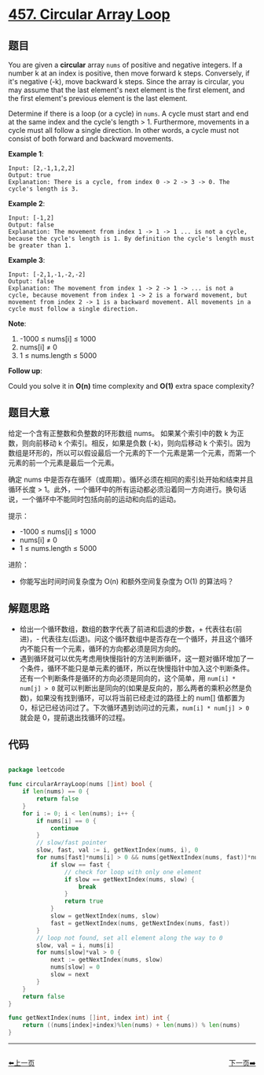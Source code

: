 # [457. Circular Array Loop](https://leetcode.com/problems/circular-array-loop/)


## 题目

You are given a **circular** array `nums` of positive and negative integers. If a number k at an index is positive, then move forward k steps. Conversely, if it's negative (-k), move backward k steps. Since the array is circular, you may assume that the last element's next element is the first element, and the first element's previous element is the last element.

Determine if there is a loop (or a cycle) in `nums`. A cycle must start and end at the same index and the cycle's length > 1. Furthermore, movements in a cycle must all follow a single direction. In other words, a cycle must not consist of both forward and backward movements.

**Example 1**:

    Input: [2,-1,1,2,2]
    Output: true
    Explanation: There is a cycle, from index 0 -> 2 -> 3 -> 0. The cycle's length is 3.

**Example 2**:

    Input: [-1,2]
    Output: false
    Explanation: The movement from index 1 -> 1 -> 1 ... is not a cycle, because the cycle's length is 1. By definition the cycle's length must be greater than 1.

**Example 3**:

    Input: [-2,1,-1,-2,-2]
    Output: false
    Explanation: The movement from index 1 -> 2 -> 1 -> ... is not a cycle, because movement from index 1 -> 2 is a forward movement, but movement from index 2 -> 1 is a backward movement. All movements in a cycle must follow a single direction.

**Note**:

1. -1000 ≤ nums[i] ≤ 1000
2. nums[i] ≠ 0
3. 1 ≤ nums.length ≤ 5000

**Follow up**:

Could you solve it in **O(n)** time complexity and **O(1)** extra space complexity?


## 题目大意

给定一个含有正整数和负整数的环形数组 nums。 如果某个索引中的数 k 为正数，则向前移动 k 个索引。相反，如果是负数 (-k)，则向后移动 k 个索引。因为数组是环形的，所以可以假设最后一个元素的下一个元素是第一个元素，而第一个元素的前一个元素是最后一个元素。

确定 nums 中是否存在循环（或周期）。循环必须在相同的索引处开始和结束并且循环长度 > 1。此外，一个循环中的所有运动都必须沿着同一方向进行。换句话说，一个循环中不能同时包括向前的运动和向后的运动。

提示：

- -1000 ≤ nums[i] ≤ 1000
- nums[i] ≠ 0
- 1 ≤ nums.length ≤ 5000

进阶：

- 你能写出时间时间复杂度为 O(n) 和额外空间复杂度为 O(1) 的算法吗？

## 解题思路


- 给出一个循环数组，数组的数字代表了前进和后退的步数，+ 代表往右(前进)，- 代表往左(后退)。问这个循环数组中是否存在一个循环，并且这个循环内不能只有一个元素，循环的方向都必须是同方向的。
- 遇到循环就可以优先考虑用快慢指针的方法判断循环，这一题对循环增加了一个条件，循环不能只是单元素的循环，所以在快慢指针中加入这个判断条件。还有一个判断条件是循环的方向必须是同向的，这个简单，用 `num[i] * num[j] > 0` 就可以判断出是同向的(如果是反向的，那么两者的乘积必然是负数)，如果没有找到循环，可以将当前已经走过的路径上的 num[] 值都置为 0，标记已经访问过了。下次循环遇到访问过的元素，`num[i] * num[j] > 0` 就会是 0，提前退出找循环的过程。


## 代码

```go

package leetcode

func circularArrayLoop(nums []int) bool {
	if len(nums) == 0 {
		return false
	}
	for i := 0; i < len(nums); i++ {
		if nums[i] == 0 {
			continue
		}
		// slow/fast pointer
		slow, fast, val := i, getNextIndex(nums, i), 0
		for nums[fast]*nums[i] > 0 && nums[getNextIndex(nums, fast)]*nums[i] > 0 {
			if slow == fast {
				// check for loop with only one element
				if slow == getNextIndex(nums, slow) {
					break
				}
				return true
			}
			slow = getNextIndex(nums, slow)
			fast = getNextIndex(nums, getNextIndex(nums, fast))
		}
		// loop not found, set all element along the way to 0
		slow, val = i, nums[i]
		for nums[slow]*val > 0 {
			next := getNextIndex(nums, slow)
			nums[slow] = 0
			slow = next
		}
	}
	return false
}

func getNextIndex(nums []int, index int) int {
	return ((nums[index]+index)%len(nums) + len(nums)) % len(nums)
}

```


----------------------------------------------
<div style="display: flex;justify-content: space-between;align-items: center;">
<p><a href="https://books.halfrost.com/leetcode/ChapterFour/0456.132-Pattern/">⬅️上一页</a></p>
<p><a href="https://books.halfrost.com/leetcode/ChapterFour/0460.LFU-Cache/">下一页➡️</a></p>
</div>
